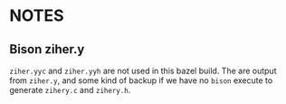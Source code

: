 # NOTES


## Bison ziher.y

`ziher.yyc` and `ziher.yyh` are not used in this bazel build.
The are output from `ziher.y`, and some kind of backup if we have no `bison` execute to generate `zihery.c` and `zihery.h`.
    
